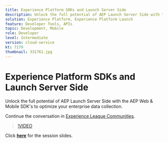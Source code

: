 ```yaml
---
title: Experience Platform SDKs and Launch Server Side
description: Unlock the full potential of AEP Launch Server Side with the AEP Web & Mobile SDK's to optimize your enterprise data collection.
solution: Experience Platform, Experience Platform Launch
feature: Developer Tools, APIs
topic: Development, Mobile
role: Developer
level: Intermediate
version: cloud-service
kt: 7179
thumbnail: 331761.jpg
---
```


# Experience Platform SDKs and Launch Server Side 

Unlock the full potential of AEP Launch Server Side with the AEP Web & Mobile SDK's to optimize your enterprise data collection.

Continue the conversation in [Experience League Communities](http://adobe.ly/36Yd3v6).

>[!VIDEO](https://video.tv.adobe.com/v/331761/?quality=12&learn=on&hidetitle=true)

Click **[here](/help/events/assets/experience-platform-sdk-launch.pdf)** for the session slides.
